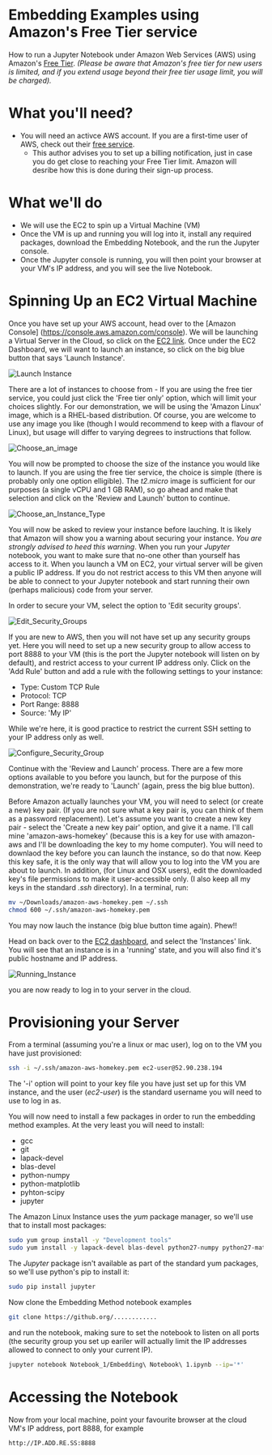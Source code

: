 # Embedding Examples using Amazon's Free Tier service
How to run a Jupyter Notebook under Amazon Web Services (AWS) using Amazon's [Free Tier](http://aws.amazon.com/free/). 
*(Please be aware that Amazon's free tier for new users is limited, and if you extend usage beyond their free tier usage limit, you will be charged).*

# What you'll need?
- You will need an activce AWS account. If you are a first-time user of AWS, check out their [free service](http://aws.amazon.com/free/).
  - This author advises you to set up a billing notification, just in case you do get close to reaching your Free Tier limit. Amazon will desribe how this is done during their sign-up process.

# What we'll do
- We will use the EC2 to spin up a Virtual Machine (VM)
- Once the VM is up and running you will log into it, install any required packages, download the Embedding Notebook, and the run the Jupyter console.
- Once the Jupyter console is running, you will then point your browser at your VM's IP address, and you will see the live Notebook.

# Spinning Up an EC2 Virtual Machine
Once you have set up your AWS account, head over to the [Amazon Console] (https://console.aws.amazon.com/console). We will be launching a Virtual Server in the Cloud, so click on the [EC2 link](https://console.aws.amazon.com/ec2/v2/). Once under the EC2 Dashboard, we will want to launch an instance, so click on the big blue button that says 'Launch Instance'.

![Launch Instance](https://raw.githubusercontent.com/sglim2/run_jupyter_under_aws/master/Launch_Instance.png)

There are a lot of instances to choose from - If you are using the free tier service, you could just click the 'Free tier only' option, which will limit your choices slightly. For our demonstration, we will be using the 'Amazon Linux' image, which is a RHEL-based distribution. Of course, you are welcome to use any image you like (though I would recommend to keep with a flavour of Linux), but usage will differ to varying degrees to instructions that follow.

![Choose_an_image](https://raw.githubusercontent.com/sglim2/run_jupyter_under_aws/master/Choose_an_Image.png)

You will now be prompted to choose the size of the instance you would like to launch. If you are using the free tier service, the choice is simple (there is probably only one option elligible). The *t2.micro* image is sufficient for our purposes (a single vCPU and 1 GB RAM), so go ahead and make that selection and click on the 'Review and Launch' button to continue.

![Choose_an_Instance_Type](https://raw.githubusercontent.com/sglim2/run_jupyter_under_aws/master/Choose_an_Instance_Type.png)


You will now be asked to review your instance before lauching. It is likely that Amazon will show you a warning about securing your instance. _You are strongly advised to heed this warning_. When you run your *Jupyter* notebook, you want to make sure that no-one other than yourself has access to it. When you launch a VM on EC2, your virtual server will be given a public IP address. If you do not restrict access to this VM then anyone will be able to connect to your Jupyter notebook and start running their own (perhaps malicious) code from your server.

In order to secure your VM, select the option to 'Edit security groups'.

![Edit_Security_Groups](https://raw.githubusercontent.com/sglim2/run_jupyter_under_aws/master/Edit_Security_Groups.png)

If you are new to AWS, then you will not have set up any security groups yet. Here you will need to set up a new security group to allow access to port 8888 to your VM (this is the port the Jupyter notebook will listen on by default), and restrict access to your current IP address only. Click on the 'Add Rule' button and add a rule with the following settings to your instance:
- Type: Custom TCP Rule
- Protocol: TCP
- Port Range: 8888
- Source: 'My IP'

While we're here, it is good practice to restrict the current SSH setting to your IP address only as well.

![Configure_Security_Group](https://raw.githubusercontent.com/sglim2/run_jupyter_under_aws/master/Configure_Security_Group.png)

Continue with the 'Review and Launch' process. There are a few more options available to you before you launch, but for the purpose of this demonstration, we're ready to 'Launch' (again, press the big blue button).

Before Amazon actually launches your VM, you will need to select (or create a new) key pair. (If you are not sure what a key pair is, you can think of them as a password replacement). Let's assume you want to create a new key pair - select the 'Create a new key pair' option, and give it a name. I'll call mine 'amazon-aws-homekey' (because this is a key for use with amazon-aws and I'll be downloading the key to my home computer). You will need to downlaod the key before you can launch the instance, so do that now. Keep this key safe, it is the only way that will allow you to log into the VM you are about to launch. In addition, (for Linux and OSX users), edit the downloaded key's file permissions to make it user-accessible only. (I also keep all my keys in the standard *.ssh* directory). In a terminal, run:
```bash
mv ~/Downloads/amazon-aws-homekey.pem ~/.ssh
chmod 600 ~/.ssh/amazon-aws-homekey.pem
```

You may now lauch the instance (big blue button time again). Phew!!

Head on back over to the [EC2 dashboard](https://console.aws.amazon.com/ec2/v2), and select the 'Instances' link. You will see that an instance is in a 'running' state, and you will also find it's public hostname and IP address.

![Running_Instance](https://raw.githubusercontent.com/sglim2/run_jupyter_under_aws/master/Running_Instance.png)

you are now ready to log in to your server in the cloud.

# Provisioning your Server

From a terminal (assuming you're a linux or mac user), log on to the VM you have just provisioned:

```bash
ssh -i ~/.ssh/amazon-aws-homekey.pem ec2-user@52.90.238.194 
```

The '-i' option will point to your key file you have just set up for this VM instance, and the user (*ec2-user*) is the standard username you will need to use to log in as. 

You will now need to install a few packages in order to run the embedding method examples. At the very least you will need to install:
- gcc
- git
- lapack-devel
- blas-devel
- python-numpy
- python-matplotlib
- pyhton-scipy
- jupyter

The Amazon Linux Instance uses the *yum* package manager, so we'll use that to install most packages:
```bash
sudo yum group install -y "Development tools"
sudo yum install -y lapack-devel blas-devel python27-numpy python27-matplotlib python27-scipy
```
The *Jupyter* package isn't available as part of the standard yum packages, so we'll use python's pip to install it:
```bash
sudo pip install jupyter
```

Now clone the Embedding Method notebook examples 
```bash
git clone https://github.org/............
```
and run the notebook, making sure to set the notebook to listen on all ports (the security group you set up eariler will actually limit the IP addresses allowed to connect to only your current IP).
```bash
jupyter notebook Notebook_1/Embedding\ Notebook\ 1.ipynb --ip='*'
```

# Accessing the Notebook

Now from your local machine, point your favourite browser at the cloud VM's IP address, port 8888, for example
```bash
http://IP.ADD.RE.SS:8888
```










